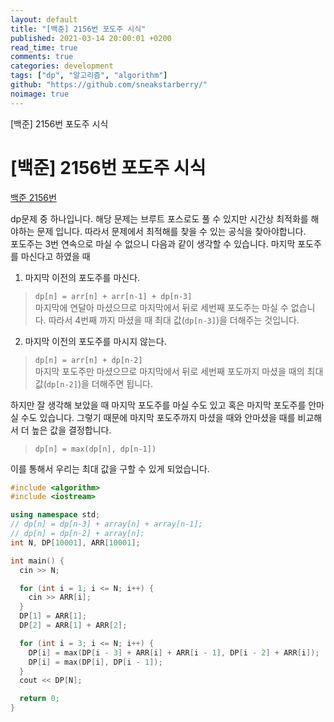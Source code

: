 ```yaml
---
layout: default
title: "[백준] 2156번 포도주 시식"
published: 2021-03-14 20:00:01 +0200
read_time: true
comments: true
categories: development
tags: ["dp", "알고리즘", "algorithm"]
github: "https://github.com/sneakstarberry/"
noimage: true
---
```

[백준] 2156번 포도주 시식
<!--more-->
# [백준] 2156번 포도주 시식


[백준 2156번 ](https://www.acmicpc.net/problem/2156)

 dp문제 중 하나입니다. 해당 문제는 브루트 포스로도 풀 수 있지만 시간상 최적화를 해야하는 문제 입니다. 따라서 문제에서 최적해를 찾을 수 있는 공식을 찾아야합니다.   
 포도주는 3번 연속으로 마실 수 없으니 다음과 같이 생각할 수 있습니다. 마지막 포도주를 마신다고 하였을 때   
 1. 마지막 이전의 포도주를 마신다.
 >  `dp[n] = arr[n] + arr[n-1] + dp[n-3]`   
 > 마지막에 연달아 마셨으므로 마지막에서 뒤로 세번째 포도주는 마실 수 없습니다. 따라서 4번째 까지 마셨을 때 최대 값(`dp[n-3]`)을 더해주는 것입니다.
2. 마지막 이전의 포도주를 마시지 않는다.
> `dp[n] = arr[n] + dp[n-2]`   
> 마지막 포도주만 마셨으므로 마지막에서 뒤로 세번째 포도까지 마셨을 때의 최대값(`dp[n-2]`)을 더해주면 됩니다.

하지만 잘 생각해 보았을 때 마지막 포도주를 마실 수도 있고 혹은 마지막 포도주를 안마실 수도 있습니다. 그렇기 때문에 마지막 포도주까지 마셨을 때와 안마셨을 때를 비교해서 더 높은 값을 결정합니다.
> `dp[n] = max(dp[n], dp[n-1])`   

이를 통해서 우리는 최대 값을 구할 수 있게 되었습니다.

```c++
#include <algorithm>
#include <iostream>

using namespace std;
// dp[n] = dp[n-3] + array[n] + array[n-1];
// dp[n] = dp[n-2] + array[n];
int N, DP[10001], ARR[10001];

int main() {
  cin >> N;

  for (int i = 1; i <= N; i++) {
    cin >> ARR[i];
  }
  DP[1] = ARR[1];
  DP[2] = ARR[1] + ARR[2];

  for (int i = 3; i <= N; i++) {
    DP[i] = max(DP[i - 3] + ARR[i] + ARR[i - 1], DP[i - 2] + ARR[i]);
    DP[i] = max(DP[i], DP[i - 1]);
  }
  cout << DP[N];

  return 0;
}
```